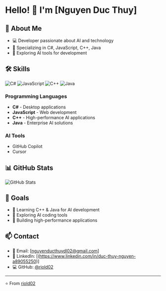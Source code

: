 # Hello! 👋 I'm [Nguyen Duc Thuy]

## 🚀 About Me
- 💻 Developer passionate about AI and technology
- 🎯 Specializing in C#, JavaScript, C++, Java
- 🤖 Exploring AI tools for development

## 🛠️ Skills

![C#](https://img.shields.io/badge/C%23-239120?style=for-the-badge&logo=c-sharp&logoColor=white)
![JavaScript](https://img.shields.io/badge/JavaScript-F7DF1E?style=for-the-badge&logo=javascript&logoColor=black)
![C++](https://img.shields.io/badge/C++-00599C?style=for-the-badge&logo=c%2B%2B&logoColor=white)
![Java](https://img.shields.io/badge/Java-ED8B00?style=for-the-badge&logo=openjdk&logoColor=white)

### Programming Languages
- **C#** - Desktop applications
- **JavaScript** - Web development
- **C++** - High-performance AI applications
- **Java** - Enterprise AI solutions

### AI Tools
- GitHub Copilot
- Cursor


## 📊 GitHub Stats

![GitHub Stats](https://github-readme-stats.vercel.app/api?username=riold02&show_icons=true&theme=radical)

## 🎯 Goals
- 🌱 Learning C++ & Java for AI development
- 🤖 Exploring AI coding tools
- 🚀 Building high-performance applications

## 📫 Contact
- 📧 Email: [nguyenducthuydl02@gmail.com]
- 💼 LinkedIn: [(https://www.linkedin.com/in/duc-thuy-nguyen-a89055250)]
- 💻 GitHub: [@riold02](https://github.com/riold02)

---
⭐️ From [riold02](https://github.com/riold02)

